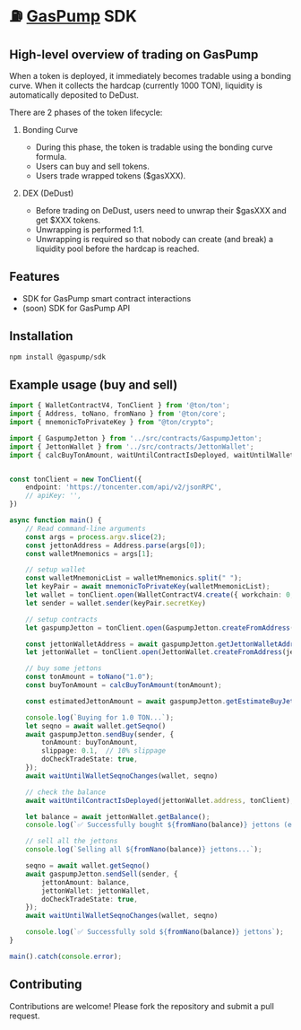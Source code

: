 # ⛽️ [GasPump](https://t.me/gaspump_bot) SDK

## High-level overview of trading on GasPump
When a token is deployed, it immediately becomes tradable using a bonding curve. When it collects the hardcap (currently 1000 TON), liquidity is automatically deposited to DeDust.

There are 2 phases of the token lifecycle:
1. Bonding Curve
    - During this phase, the token is tradable using the bonding curve formula.
    - Users can buy and sell tokens.
    - Users trade wrapped tokens ($gasXXX).

2. DEX (DeDust)
    - Before trading on DeDust, users need to unwrap their $gasXXX and get $XXX tokens.
    - Unwrapping is performed 1:1.
    - Unwrapping is required so that nobody can create (and break) a liquidity pool before the hardcap is reached.

## Features
- SDK for GasPump smart contract interactions
- (soon) SDK for GasPump API

## Installation
```bash
npm install @gaspump/sdk
```

## Example usage (buy and sell)
```typescript
import { WalletContractV4, TonClient } from '@ton/ton';
import { Address, toNano, fromNano } from '@ton/core';
import { mnemonicToPrivateKey } from "@ton/crypto";

import { GaspumpJetton } from '../src/contracts/GaspumpJetton';
import { JettonWallet } from '../src/contracts/JettonWallet';
import { calcBuyTonAmount, waitUntilContractIsDeployed, waitUntilWalletSeqnoChanges } from '../src/utils/utils';


const tonClient = new TonClient({
    endpoint: 'https://toncenter.com/api/v2/jsonRPC',
    // apiKey: '',
})

async function main() {
    // Read command-line arguments
    const args = process.argv.slice(2);
    const jettonAddress = Address.parse(args[0]);
    const walletMnemonics = args[1];

    // setup wallet
    const walletMnemonicList = walletMnemonics.split(" ");
    let keyPair = await mnemonicToPrivateKey(walletMnemonicList);
    let wallet = tonClient.open(WalletContractV4.create({ workchain: 0, publicKey: keyPair.publicKey }));
    let sender = wallet.sender(keyPair.secretKey)

    // setup contracts
    let gaspumpJetton = tonClient.open(GaspumpJetton.createFromAddress(jettonAddress));

    const jettonWalletAddress = await gaspumpJetton.getJettonWalletAddress(wallet.address);
    let jettonWallet = tonClient.open(JettonWallet.createFromAddress(jettonWalletAddress));

    // buy some jettons
    const tonAmount = toNano("1.0");
    const buyTonAmount = calcBuyTonAmount(tonAmount);

    const estimatedJettonAmount = await gaspumpJetton.getEstimateBuyJettonAmount(buyTonAmount);

    console.log(`Buying for 1.0 TON...`);
    let seqno = await wallet.getSeqno()
    await gaspumpJetton.sendBuy(sender, {
        tonAmount: buyTonAmount,
        slippage: 0.1,  // 10% slippage
        doCheckTradeState: true,
    });
    await waitUntilWalletSeqnoChanges(wallet, seqno)

    // check the balance
    await waitUntilContractIsDeployed(jettonWallet.address, tonClient);

    let balance = await jettonWallet.getBalance();
    console.log(`✅ Successfully bought ${fromNano(balance)} jettons (estimated: ${fromNano(estimatedJettonAmount)})`);

    // sell all the jettons
    console.log(`Selling all ${fromNano(balance)} jettons...`);

    seqno = await wallet.getSeqno()
    await gaspumpJetton.sendSell(sender, {
        jettonAmount: balance,
        jettonWallet: jettonWallet,
        doCheckTradeState: true,
    });
    await waitUntilWalletSeqnoChanges(wallet, seqno)

    console.log(`✅ Successfully sold ${fromNano(balance)} jettons`);
}

main().catch(console.error);
```

## Contributing
Contributions are welcome! Please fork the repository and submit a pull request.
